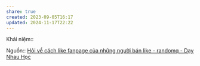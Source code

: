```yaml
---
share: true
created: 2023-09-05T16:17
updated: 2024-11-17T22:22
---
```

Khái niệm:: 

Nguồn:: [Hỏi về cách like fanpage của những người bán like - randomq - Dạy Nhau Học](https://daynhauhoc.com/t/hoi-ve-cach-like-fanpage-cua-nhung-nguoi-ban-like/68064/3?u=ooker)
